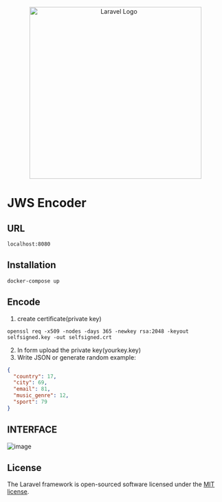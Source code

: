 <p align="center"><a href="https://laravel.com" target="_blank"><img src="https://raw.githubusercontent.com/laravel/art/master/logo-lockup/5%20SVG/2%20CMYK/1%20Full%20Color/laravel-logolockup-cmyk-red.svg" width="400" alt="Laravel Logo"></a></p>


# JWS Encoder

## URL

`localhost:8080`

## Installation

```shell
docker-compose up
```

## Encode

1. create certificate(private key)
```shell
openssl req -x509 -nodes -days 365 -newkey rsa:2048 -keyout selfsigned.key -out selfsigned.crt
```
2. In form upload the private key(yourkey.key)
3. Write JSON or generate random
example:
```json
{
  "country": 17,
  "city": 69,
  "email": 81,
  "music_genre": 12,
  "sport": 79
}
```

## INTERFACE

![image](https://github.com/MrLazer12/JwsEncode/assets/34424600/05eb0041-308b-400a-88ad-4bb5d5df5b6a)


## License

The Laravel framework is open-sourced software licensed under the [MIT license](https://opensource.org/licenses/MIT).
